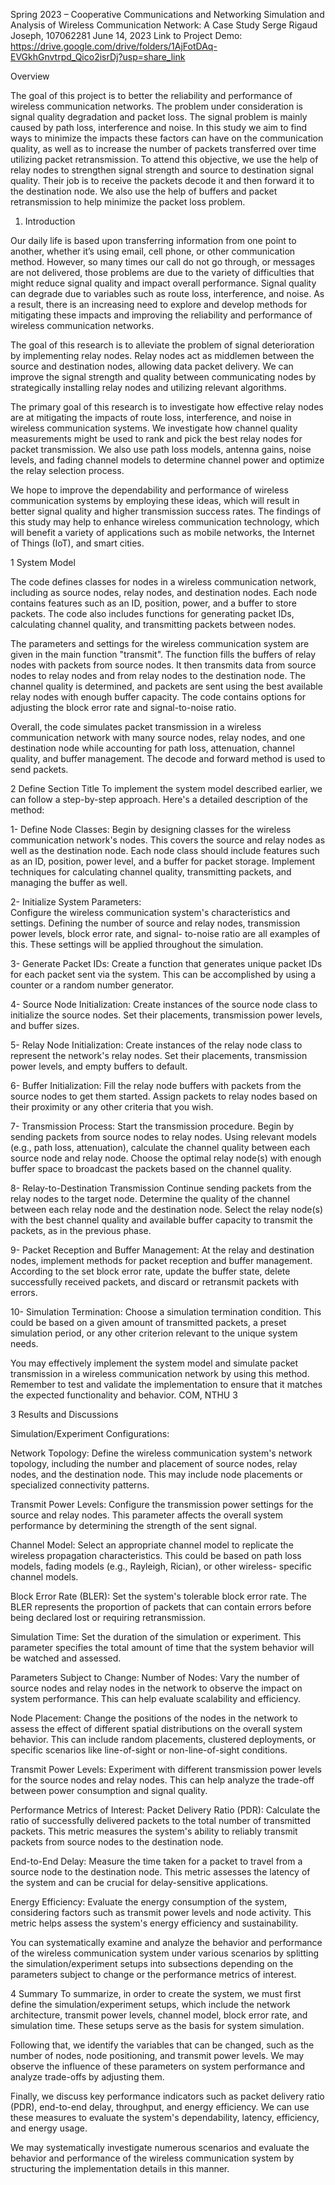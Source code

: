 Spring 2023 – Cooperative Communications and Networking
    Simulation and Analysis of Wireless Communication Network:
A Case Study
    Serge Rigaud Joseph, 107062281
June 14, 2023
Link to Project Demo:
    https://drive.google.com/drive/folders/1AjFotDAq-EVGkhGnvtrpd_Qico2isrDj?usp=share_link

Overview

The goal of this project is to better the reliability and performance of wireless communication networks. The problem under consideration is signal quality degradation and packet loss. The signal problem is mainly caused by path loss, interference and noise. In this study we aim to find ways to minimize the impacts these factors can have on the communication quality, as well as to increase the number of packets transferred over time utilizing packet retransmission.
To attend this objective, we use the help of relay nodes to strengthen signal strength and source to destination signal quality. Their job is to receive the packets decode it and then forward it to the destination node. We also use the help of buffers and packet retransmission to help minimize the packet loss problem.

1. Introduction

Our daily life is based upon transferring information from one point to another, whether it’s using email, cell phone, or other communication method. However, so many times our call do not go through, or messages are not delivered, those problems are due to the variety of difficulties that might reduce signal quality and impact overall performance. Signal quality can degrade due to variables such as route loss, interference, and noise. As a result, there is an increasing need to explore and develop methods for mitigating these impacts and improving the reliability and performance of wireless communication networks.

The goal of this research is to alleviate the problem of signal deterioration by implementing relay nodes. Relay nodes act as middlemen between the source and destination nodes, allowing data packet delivery. We can improve the signal strength and quality between communicating nodes by strategically installing relay nodes and utilizing relevant algorithms.

The primary goal of this research is to investigate how effective relay nodes are at mitigating the impacts of route loss, interference, and noise in wireless communication systems. We investigate how channel quality measurements might be used to rank and pick the best relay nodes for packet transmission. We also use path loss models, antenna gains, noise levels, and fading channel models to determine channel power and optimize the relay selection process.

We hope to improve the dependability and performance of wireless communication systems by employing these ideas, which will result in better signal quality and higher transmission success rates. The findings of this study may help to enhance wireless communication technology, which will benefit a variety of applications such as mobile networks, the Internet of Things (IoT), and smart cities.



1 System Model

The code defines classes for nodes in a wireless communication network, including as source nodes, relay nodes, and destination nodes. Each node contains features such as an ID, position, power, and a buffer to store packets. The code also includes functions for generating packet IDs, calculating channel quality, and transmitting packets between nodes.

The parameters and settings for the wireless communication system are given in the main function "transmit". The function fills the buffers of relay nodes with packets from source nodes. It then transmits data from source nodes to relay nodes and from relay nodes to the destination node. The channel quality is determined, and packets are sent using the best available relay nodes with enough buffer capacity. The code contains options for adjusting the block error rate and signal-to-noise ratio.

Overall, the code simulates packet transmission in a wireless communication network with many source nodes, relay nodes, and one destination node while accounting for path loss, attenuation, channel quality, and buffer management. The decode and forward method is used to send packets.


2 Define Section Title
To implement the system model described earlier, we can follow a step-by-step approach. Here's a detailed description of the method:


1- Define Node Classes:
Begin by designing classes for the wireless communication network's nodes. This covers the source and relay nodes as well as the destination node. Each node class should include features such as an ID, position, power level, and a buffer for packet storage. Implement techniques for calculating channel quality, transmitting packets, and managing the buffer as well.

2- Initialize System Parameters:   
Configure the wireless communication system's characteristics and settings. Defining the number of source and relay nodes, transmission power levels, block error rate, and signal- to-noise ratio are all examples of this. These settings will be applied throughout the simulation.

3- Generate Packet IDs:
Create a function that generates unique packet IDs for each packet sent via the system. This can be accomplished by using a counter or a random number generator.

4- Source Node Initialization:
Create instances of the source node class to initialize the source nodes. Set their
placements, transmission power levels, and buffer sizes.

5- Relay Node Initialization:
Create instances of the relay node class to represent the network's relay nodes. Set their placements, transmission power levels, and empty buffers to default.

6- Buffer Initialization:
Fill the relay node buffers with packets from the source nodes to get them started. Assign packets to relay nodes based on their proximity or any other criteria that you wish.

7- Transmission Process:
Start the transmission procedure. Begin by sending packets from source nodes to relay nodes. Using relevant models (e.g., path loss, attenuation), calculate the channel quality between each source node and relay node. Choose the optimal relay node(s) with enough buffer space to broadcast the packets based on the channel quality.

8- Relay-to-Destination Transmission
Continue sending packets from the relay nodes to the target node. Determine the quality of the channel between each relay node and the destination node. Select the relay node(s) with the best channel quality and available buffer capacity to transmit the packets, as in the previous phase.

9- Packet Reception and Buffer Management:
At the relay and destination nodes, implement methods for packet reception and buffer management. According to the set block error rate, update the buffer state, delete successfully received packets, and discard or retransmit packets with errors.

10- Simulation Termination:
Choose a simulation termination condition. This could be based on a given amount of transmitted packets, a preset simulation period, or any other criterion relevant to the unique system needs.

You may effectively implement the system model and simulate packet transmission in a wireless communication network by using this method. Remember to test and validate the implementation to ensure that it matches the expected functionality and behavior.
COM, NTHU 3




3 Results and Discussions

Simulation/Experiment Configurations:

Network Topology:
Define the wireless communication system's network topology, including the number and placement of source nodes, relay nodes, and the destination node. This may include node placements or specialized connectivity patterns.

Transmit Power Levels:
Configure the transmission power settings for the source and relay nodes. This parameter affects the overall system performance by determining the strength of the sent signal.

Channel Model:
Select an appropriate channel model to replicate the wireless propagation characteristics. This could be based on path loss models, fading models (e.g., Rayleigh, Rician), or other wireless- specific channel models.

Block Error Rate (BLER):
Set the system's tolerable block error rate. The BLER represents the proportion of packets that can contain errors before being declared lost or requiring retransmission.

Simulation Time:
Set the duration of the simulation or experiment. This parameter specifies the total amount of time that the system behavior will be watched and assessed.

Parameters Subject to Change:
Number of Nodes: Vary the number of source nodes and relay nodes in the network to observe the impact on system performance. This can help evaluate scalability and efficiency.

Node Placement:
Change the positions of the nodes in the network to assess the effect of different spatial distributions on the overall system behavior. This can include random placements, clustered deployments, or specific scenarios like line-of-sight or non-line-of-sight conditions.

Transmit Power Levels:
Experiment with different transmission power levels for the source nodes and relay nodes. This can help analyze the trade-off between power consumption and signal quality.

Performance Metrics of Interest:
Packet Delivery Ratio (PDR): Calculate the ratio of successfully delivered packets to the total number of transmitted packets. This metric measures the system's ability to reliably transmit packets from source nodes to the destination node.

End-to-End Delay:
Measure the time taken for a packet to travel from a source node to the destination node. This metric assesses the latency of the system and can be crucial for delay-sensitive applications.

Energy Efficiency:
Evaluate the energy consumption of the system, considering factors such as transmit power levels and node activity. This metric helps assess the system's energy efficiency and sustainability.

You can systematically examine and analyze the behavior and performance of the wireless communication system under various scenarios by splitting the simulation/experiment setups into subsections depending on the parameters subject to change or the performance metrics of interest.



4 Summary
To summarize, in order to create the system, we must first define the simulation/experiment setups, which include the network architecture, transmit power levels, channel model, block error rate, and simulation time. These setups serve as the basis for system simulation.

Following that, we identify the variables that can be changed, such as the number of nodes, node positioning, and transmit power levels. We may observe the influence of these parameters on system performance and analyze trade-offs by adjusting them.

Finally, we discuss key performance indicators such as packet delivery ratio (PDR), end-to-end delay, throughput, and energy efficiency. We can use these measures to evaluate the system's dependability, latency, efficiency, and energy usage.

We may systematically investigate numerous scenarios and evaluate the behavior and performance of the wireless communication system by structuring the implementation details in this manner.

